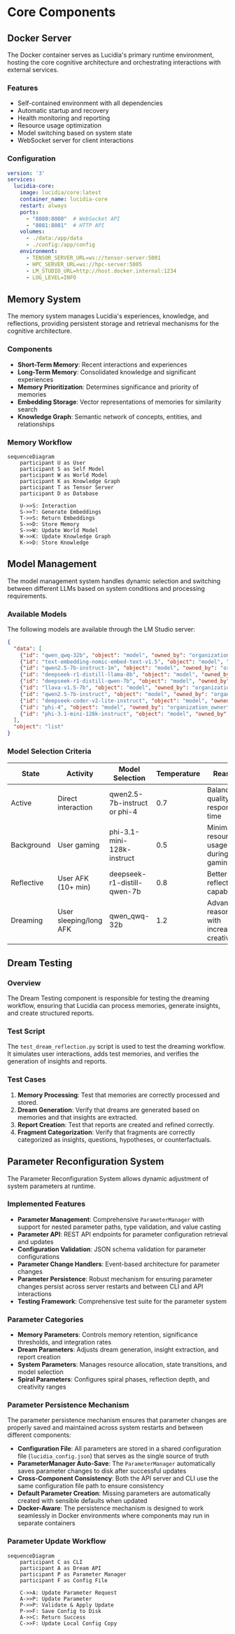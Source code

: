 # Core Components

## Docker Server

The Docker container serves as Lucidia's primary runtime environment, hosting the core cognitive architecture and orchestrating interactions with external services.

### Features

- Self-contained environment with all dependencies
- Automatic startup and recovery
- Health monitoring and reporting
- Resource usage optimization
- Model switching based on system state
- WebSocket server for client interactions

### Configuration

```yaml
version: '3'
services:
  lucidia-core:
    image: lucidia/core:latest
    container_name: lucidia-core
    restart: always
    ports:
      - "8080:8080"  # WebSocket API
      - "8081:8081"  # HTTP API
    volumes:
      - ./data:/app/data
      - ./config:/app/config
    environment:
      - TENSOR_SERVER_URL=ws://tensor-server:5001
      - HPC_SERVER_URL=ws://hpc-server:5005
      - LM_STUDIO_URL=http://host.docker.internal:1234
      - LOG_LEVEL=INFO
```

## Memory System

The memory system manages Lucidia's experiences, knowledge, and reflections, providing persistent storage and retrieval mechanisms for the cognitive architecture.

### Components

- **Short-Term Memory**: Recent interactions and experiences
- **Long-Term Memory**: Consolidated knowledge and significant experiences
- **Memory Prioritization**: Determines significance and priority of memories
- **Embedding Storage**: Vector representations of memories for similarity search
- **Knowledge Graph**: Semantic network of concepts, entities, and relationships

### Memory Workflow

```mermaid
sequenceDiagram
    participant U as User
    participant S as Self Model
    participant W as World Model
    participant K as Knowledge Graph
    participant T as Tensor Server
    participant D as Database
    
    U->>S: Interaction
    S->>T: Generate Embeddings
    T->>S: Return Embeddings
    S->>D: Store Memory
    S->>W: Update World Model
    W->>K: Update Knowledge Graph
    K->>D: Store Knowledge
```

## Model Management

The model management system handles dynamic selection and switching between different LLMs based on system conditions and processing requirements.

### Available Models

The following models are available through the LM Studio server:

```json
{
  "data": [
    {"id": "qwen_qwq-32b", "object": "model", "owned_by": "organization_owner"},
    {"id": "text-embedding-nomic-embed-text-v1.5", "object": "model", "owned_by": "organization_owner"},
    {"id": "qwen2.5-7b-instruct-1m", "object": "model", "owned_by": "organization_owner"},
    {"id": "deepseek-r1-distill-llama-8b", "object": "model", "owned_by": "organization_owner"},
    {"id": "deepseek-r1-distill-qwen-7b", "object": "model", "owned_by": "organization_owner"},
    {"id": "llava-v1.5-7b", "object": "model", "owned_by": "organization_owner"},
    {"id": "qwen2.5-7b-instruct", "object": "model", "owned_by": "organization_owner"},
    {"id": "deepseek-coder-v2-lite-instruct", "object": "model", "owned_by": "organization_owner"},
    {"id": "phi-4", "object": "model", "owned_by": "organization_owner"},
    {"id": "phi-3.1-mini-128k-instruct", "object": "model", "owned_by": "organization_owner"}
  ],
  "object": "list"
}
```

### Model Selection Criteria

| State | Activity | Model Selection | Temperature | Reason |
|-------|----------|----------------|------------|--------|
| Active | Direct interaction | qwen2.5-7b-instruct or phi-4 | 0.7 | Balance of quality and response time |
| Background | User gaming | phi-3.1-mini-128k-instruct | 0.5 | Minimal resource usage during gaming |
| Reflective | User AFK (10+ min) | deepseek-r1-distill-qwen-7b | 0.8 | Better reflection capabilities |
| Dreaming | User sleeping/long AFK | qwen_qwq-32b | 1.2 | Advanced reasoning with increased creativity |

## Dream Testing

### Overview

The Dream Testing component is responsible for testing the dreaming workflow, ensuring that Lucidia can process memories, generate insights, and create structured reports.

### Test Script

The `test_dream_reflection.py` script is used to test the dreaming workflow. It simulates user interactions, adds test memories, and verifies the generation of insights and reports.

### Test Cases

1. **Memory Processing**: Test that memories are correctly processed and stored.
2. **Dream Generation**: Verify that dreams are generated based on memories and that insights are extracted.
3. **Report Creation**: Test that reports are created and refined correctly.
4. **Fragment Categorization**: Verify that fragments are correctly categorized as insights, questions, hypotheses, or counterfactuals.

## Parameter Reconfiguration System

The Parameter Reconfiguration System allows dynamic adjustment of system parameters at runtime.

### Implemented Features

- **Parameter Management**: Comprehensive `ParameterManager` with support for nested parameter paths, type validation, and value casting
- **Parameter API**: REST API endpoints for parameter configuration retrieval and updates
- **Configuration Validation**: JSON schema validation for parameter configurations
- **Parameter Change Handlers**: Event-based architecture for parameter changes
- **Parameter Persistence**: Robust mechanism for ensuring parameter changes persist across server restarts and between CLI and API interactions
- **Testing Framework**: Comprehensive test suite for the parameter system

### Parameter Categories

- **Memory Parameters**: Controls memory retention, significance thresholds, and integration rates
- **Dream Parameters**: Adjusts dream generation, insight extraction, and report creation
- **System Parameters**: Manages resource allocation, state transitions, and model selection
- **Spiral Parameters**: Configures spiral phases, reflection depth, and creativity ranges

### Parameter Persistence Mechanism

The parameter persistence mechanism ensures that parameter changes are properly saved and maintained across system restarts and between different components:

- **Configuration File**: All parameters are stored in a shared configuration file (`lucidia_config.json`) that serves as the single source of truth
- **ParameterManager Auto-Save**: The `ParameterManager` automatically saves parameter changes to disk after successful updates
- **Cross-Component Consistency**: Both the API server and CLI use the same configuration file path to ensure consistency
- **Default Parameter Creation**: Missing parameters are automatically created with sensible defaults when updated
- **Docker-Aware**: The persistence mechanism is designed to work seamlessly in Docker environments where components may run in separate containers

### Parameter Update Workflow

```mermaid
sequenceDiagram
    participant C as CLI
    participant A as Dream API
    participant P as Parameter Manager
    participant F as Config File
    
    C->>A: Update Parameter Request
    A->>P: Update Parameter
    P->>P: Validate & Apply Update
    P->>F: Save Config to Disk
    A->>C: Return Success
    C->>F: Update Local Config Copy